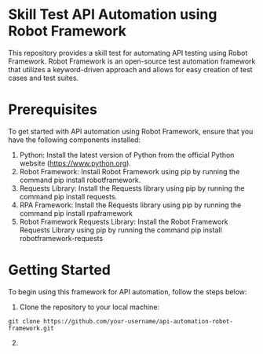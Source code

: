 # Skill Test API Automation using Robot Framework
This repository provides a skill test for automating API testing using Robot Framework. Robot Framework is an open-source test automation framework that utilizes a keyword-driven approach and allows for easy creation of test cases and test suites.

# Prerequisites
To get started with API automation using Robot Framework, ensure that you have the following components installed:

1. Python: Install the latest version of Python from the official Python website (https://www.python.org).
2. Robot Framework: Install Robot Framework using pip by running the command pip install robotframework.
3. Requests Library: Install the Requests library using pip by running the command pip install requests.
4. RPA Framework: Install the Requests library using pip by running the command pip install rpaframework
5. Robot Framework Requests Library: Install the Robot Framework Requests Library using pip by running the command pip install robotframework-requests

# Getting Started
To begin using this framework for API automation, follow the steps below:
1. Clone the repository to your local machine:
```
git clone https://github.com/your-username/api-automation-robot-framework.git
```
2. 
